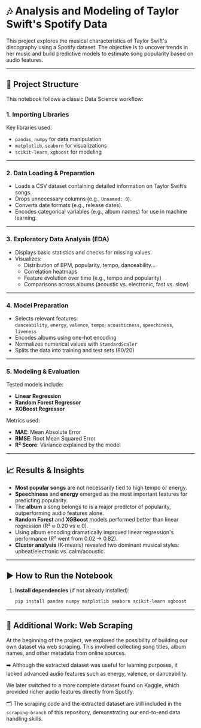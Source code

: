 # 🎶 Analysis and Modeling of Taylor Swift's Spotify Data

This project explores the musical characteristics of Taylor Swift's discography using a Spotify dataset. The objective is to uncover trends in her music and build predictive models to estimate song popularity based on audio features.

---

## 📁 Project Structure

This notebook follows a classic Data Science workflow:

### 1. **Importing Libraries**
Key libraries used:
- `pandas`, `numpy` for data manipulation
- `matplotlib`, `seaborn` for visualizations
- `scikit-learn`, `xgboost` for modeling

---

### 2. **Data Loading & Preparation**
- Loads a CSV dataset containing detailed information on Taylor Swift’s songs.
- Drops unnecessary columns (e.g., `Unnamed: 0`).
- Converts date formats (e.g., release dates).
- Encodes categorical variables (e.g., album names) for use in machine learning.

---

### 3. **Exploratory Data Analysis (EDA)**
- Displays basic statistics and checks for missing values.
- Visualizes:
  - Distribution of BPM, popularity, tempo, danceability...
  - Correlation heatmaps
  - Feature evolution over time (e.g., tempo and popularity)
  - Comparisons across albums (acoustic vs. electronic, fast vs. slow)

---

### 4. **Model Preparation**
- Selects relevant features:  
  `danceability`, `energy`, `valence`, `tempo`, `acousticness`, `speechiness`, `liveness`
- Encodes albums using one-hot encoding
- Normalizes numerical values with `StandardScaler`
- Splits the data into training and test sets (80/20)

---

### 5. **Modeling & Evaluation**
Tested models include:
- **Linear Regression**
- **Random Forest Regressor**
- **XGBoost Regressor**

Metrics used:
- **MAE**: Mean Absolute Error  
- **RMSE**: Root Mean Squared Error  
- **R² Score**: Variance explained by the model

---

## 📈 Results & Insights

- **Most popular songs** are not necessarily tied to high tempo or energy.
- **Speechiness** and **energy** emerged as the most important features for predicting popularity.
- The **album** a song belongs to is a major predictor of popularity, outperforming audio features alone.
- **Random Forest** and **XGBoost** models performed better than linear regression (R² ≈ 0.20 vs ≈ 0).
- Using album encoding dramatically improved linear regression's performance (R² went from 0.02 → 0.82).
- **Cluster analysis** (K-means) revealed two dominant musical styles: upbeat/electronic vs. calm/acoustic.

---

## ▶️ How to Run the Notebook

1. **Install dependencies** (if not already installed):
   ```bash
   pip install pandas numpy matplotlib seaborn scikit-learn xgboost


---

## 🧪 Additional Work: Web Scraping

At the beginning of the project, we explored the possibility of building our own dataset via web scraping. This involved collecting song titles, album names, and other metadata from online sources.

➡️ Although the extracted dataset was useful for learning purposes, it lacked advanced audio features such as energy, valence, or danceability.

We later switched to a more complete dataset found on Kaggle, which provided richer audio features directly from Spotify.

🗂️ The scraping code and the extracted dataset are still included in the `scraping-branch` of this repository, demonstrating our end-to-end data handling skills.







